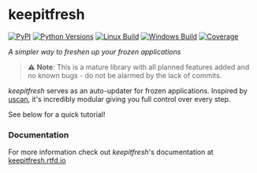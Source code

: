 # keepitfresh

[![PyPI](https://img.shields.io/pypi/v/keepitfresh.svg?style=flat-square&label=PyPI)](https://pypi.org/project/keepitfresh/)
[![Python Versions](https://img.shields.io/pypi/pyversions/keepitfresh.svg?style=flat-square&label=Python%20Versions)](https://pypi.org/project/keepitfresh/)
[![Linux Build](https://img.shields.io/travis/GandaG/keepitfresh/master.svg?style=flat-square&label=Linux%20Build)](https://travis-ci.org/GandaG/keepitfresh)
[![Windows Build](https://img.shields.io/appveyor/ci/GandaG/keepitfresh/master.svg?style=flat-square&label=Windows%20Build)](https://ci.appveyor.com/project/GandaG/keepitfresh/branch/master)
[![Coverage](https://img.shields.io/coveralls/github/GandaG/keepitfresh/master.svg?style=flat-square&label=Coverage)](https://coveralls.io/github/GandaG/keepitfresh?branch=master)

*A simpler way to freshen up your frozen applications*

> :warning: **Note**: This is a mature library with all planned features added and no known bugs - do not be alarmed by the lack of commits.

*keepitfresh* serves as an auto-updater for frozen applications.
Inspired by [uscan](https://manpages.debian.org/jessie/devscripts/uscan.1.en.html),
it's incredibly modular giving you full control over every step.

See below for a quick tutorial!

### Documentation

For more information check out *keepitfresh*'s documentation at [keepitfresh.rtfd.io](http://keepitfresh.rtfd.io)
